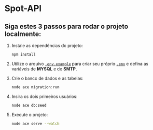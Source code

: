 # Spot-API

## Siga estes 3 passos para rodar o projeto localmente:

1. Instale as dependências do projeto:
   ```sh
   npm install
   ```

1. Utilize o arquivo [`.env.example`](/.env.example) para criar seu próprio [`.env`](/.env) e defina as variáveis de **MYSQL** e de **SMTP**.

1. Crie o banco de dados e as tabelas:
   ```sh
   node ace migration:run
   ```

1. Insira os dois primeiros usuários:
   ```sh
   node ace db:seed
   ```

1. Execute o projeto:
   ```sh
   node ace serve --watch
   ```
